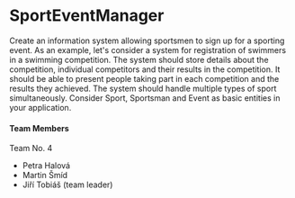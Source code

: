 # SportEventManager

Create an information system allowing sportsmen to sign up for a sporting event. As an example, let's consider a system for registration of swimmers in a swimming competition. The system should store details about the competition, individual competitors and their results in the competition. It should be able to present people taking part in each competition and the results they achieved. The system should handle multiple types of sport simultaneously. Consider Sport, Sportsman and Event as basic entities in your application.

#### Team Members

Team No. 4

- Petra Halová
- Martin Šmíd
- Jiří Tobiáš (team leader)